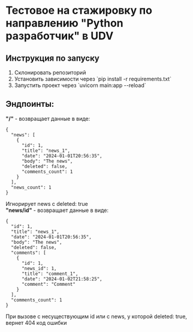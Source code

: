 <h1>Тестовое на стажировку по направлению "Python разработчик" в UDV</h1>

<h2>Инструкция по запуску</h2>
<ol>
  <li>Склонировать репозиторий</li>
  <li>Установить зависимости через `pip install -r requirements.txt`</li>
  <li>Запустить проект через `uvicorn main:app --reload`</li>
</ol>
<h2>Эндпоинты:<br></h2>
<b>"/"</b> - возвращает данные в виде:

```
{
  "news": [
    {
      "id": 1,
      "title": "news_1",
      "date": "2024-01-01T20:56:35",
      "body": "The news",
      "deleted": false,
      "comments_count": 1
    }
  ],
  "news_count": 1
}
```
Игнорирует news с deleted: true<br>
<b>"news/id"</b> - возвращает данные в виде:
```
{
  "id": 1,
  "title": "news_1",
  "date": "2024-01-01T20:56:35",
  "body": "The news",
  "deleted": false,
  "comments": [
    {
      "id": 1,
      "news_id": 1,
      "title": "comment_1",
      "date": "2024-01-02T21:58:25",
      "comment": "Comment"
    }
  ],
  "comments_count": 1
}
```
При вызове с несуществующим id или с news, у которой deleted: true, вернет 404 код ошибки
